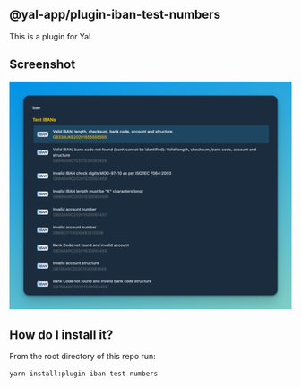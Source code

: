 ## @yal-app/plugin-iban-test-numbers

This is a plugin for Yal.

## Screenshot

![iban-test-numbers](./resources/iban-test-numbers.png 'iban-test-numbers')

## How do I install it?

From the root directory of this repo run:

```
yarn install:plugin iban-test-numbers
```
